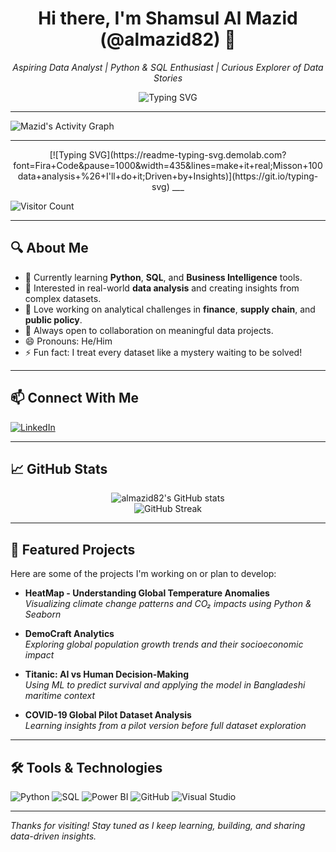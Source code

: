 
<h1 align="center">Hi there, I'm Shamsul Al Mazid (@almazid82) 👋</h1>

<p align="center">
  <em>Aspiring Data Analyst | Python & SQL Enthusiast | Curious Explorer of Data Stories</em>
</p>
 
<p align="center">
  <img src="https://readme-typing-svg.demolab.com?font=Fira+Code&size=24&duration=3000&pause=1000&center=true&vCenter=true&width=440&lines=Aspiring+Data+Analyst;Driven+by+Insights+%26+Impact;SQL+%7C+Python+%7C+Power+BI+%7C+tableu+SQL" alt="Typing SVG" />
</p>


---
![Mazid's Activity Graph](https://github-readme-activity-graph.vercel.app/graph?username=almazid82&theme=tokyo-night)
___
<p align= center>
[![Typing SVG](https://readme-typing-svg.demolab.com?font=Fira+Code&pause=1000&width=435&lines=make+it+real;Misson+100data+analysis+%26+I'll+do+it;Driven+by+Insights)](https://git.io/typing-svg)
___

![Visitor Count](https://komarev.com/ghpvc/?username=almazid82&color=blue)

___


## 🔍 About Me

- 🎯 Currently learning **Python**, **SQL**, and **Business Intelligence** tools.
- 🧠 Interested in real-world **data analysis** and creating insights from complex datasets.
- 💬 Love working on analytical challenges in **finance**, **supply chain**, and **public policy**.
- 🤝 Always open to collaboration on meaningful data projects.
- 😄 Pronouns: He/Him
- ⚡ Fun fact: I treat every dataset like a mystery waiting to be solved!

---


## 📫 Connect With Me

[![LinkedIn](https://img.shields.io/badge/LinkedIn-blue?style=for-the-badge&logo=linkedin)](https://www.linkedin.com/in/shamsul-al-mazid-073a87286?utm_source=share&utm_campaign=share_via&utm_content=profile&utm_medium=android_app)
___


## 📈 GitHub Stats

<p align="center">
  <img src="https://github-readme-stats.vercel.app/api?username=almazid82&show_icons=true&theme=tokyonight" alt="almazid82's GitHub stats" />
  <br/>
  <img src="https://github-readme-streak-stats.herokuapp.com?user=almazid82&theme=tokyonight" alt="GitHub Streak" />
</p>

---

## 🚀 Featured Projects

Here are some of the projects I'm working on or plan to develop:

- **HeatMap - Understanding Global Temperature Anomalies**  
  *Visualizing climate change patterns and CO₂ impacts using Python & Seaborn*

- **DemoCraft Analytics**  
  *Exploring global population growth trends and their socioeconomic impact*

- **Titanic: AI vs Human Decision-Making**  
  *Using ML to predict survival and applying the model in Bangladeshi maritime context*

- **COVID-19 Global Pilot Dataset Analysis**  
  *Learning insights from a pilot version before full dataset exploration*

---

## 🛠️ Tools & Technologies

![Python](https://img.shields.io/badge/Python-3670A0?style=for-the-badge&logo=python&logoColor=ffdd54)
![SQL](https://img.shields.io/badge/SQL-005C84?style=for-the-badge&logo=sqlite&logoColor=white)
![Power BI](https://img.shields.io/badge/PowerBI-F2C811?style=for-the-badge&logo=powerbi&logoColor=black)
![GitHub](https://img.shields.io/badge/GitHub-181717?style=for-the-badge&logo=github&logoColor=white)
![Visual Studio](https://img.shields.io/badge/Visual%20Studio-5C2D91?style=for-the-badge&logo=visual%20studio&logoColor=white)

---

*Thanks for visiting! Stay tuned as I keep learning, building, and sharing data-driven insights.*
